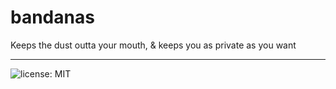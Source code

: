 # bandanas
Keeps the dust outta your mouth, &amp; keeps you as private as you want

------------
![license: MIT](https://img.shields.io/github/license/federalies/bandanas.svg) 

<!-- 
add shields
- verison
- gitHub Star
- dependencies
- chat
-->

